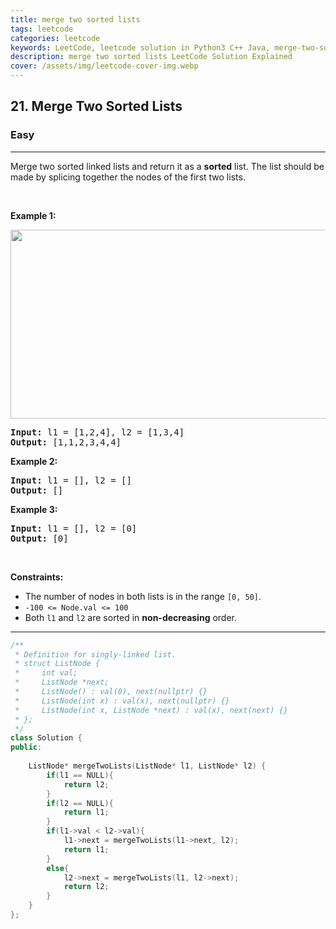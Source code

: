 ```yaml
---
title: merge two sorted lists
tags: leetcode
categories: leetcode
keywords: LeetCode, leetcode solution in Python3 C++ Java, merge-two-sorted-lists solution
description: merge two sorted lists LeetCode Solution Explained
cover: /assets/img/leetcode-cover-img.webp
---
```



<h2>21. Merge Two Sorted Lists</h2><h3>Easy</h3><hr><div><p>Merge two sorted linked lists and return it as a <strong>sorted</strong> list. The list should be made by splicing together the nodes of the first two lists.</p>

<p>&nbsp;</p>
<p><strong>Example 1:</strong></p>
<img alt="" src="https://assets.leetcode.com/uploads/2020/10/03/merge_ex1.jpg" style="width: 662px; height: 302px;">
<pre><strong>Input:</strong> l1 = [1,2,4], l2 = [1,3,4]
<strong>Output:</strong> [1,1,2,3,4,4]
</pre>

<p><strong>Example 2:</strong></p>

<pre><strong>Input:</strong> l1 = [], l2 = []
<strong>Output:</strong> []
</pre>

<p><strong>Example 3:</strong></p>

<pre><strong>Input:</strong> l1 = [], l2 = [0]
<strong>Output:</strong> [0]
</pre>

<p>&nbsp;</p>
<p><strong>Constraints:</strong></p>

<ul>
	<li>The number of nodes in both lists is in the range <code>[0, 50]</code>.</li>
	<li><code>-100 &lt;= Node.val &lt;= 100</code></li>
	<li>Both <code>l1</code> and <code>l2</code> are sorted in <strong>non-decreasing</strong> order.</li>
</ul>
</div>

---




```cpp
/**
 * Definition for singly-linked list.
 * struct ListNode {
 *     int val;
 *     ListNode *next;
 *     ListNode() : val(0), next(nullptr) {}
 *     ListNode(int x) : val(x), next(nullptr) {}
 *     ListNode(int x, ListNode *next) : val(x), next(next) {}
 * };
 */
class Solution {
public:
    
    ListNode* mergeTwoLists(ListNode* l1, ListNode* l2) {
        if(l1 == NULL){
			return l2;
		}
		if(l2 == NULL){
			return l1;
		}        
		if(l1->val < l2->val){
			l1->next = mergeTwoLists(l1->next, l2);
			return l1;
		}
		else{
			l2->next = mergeTwoLists(l1, l2->next);
			return l2;            
		}
    }
};
```
